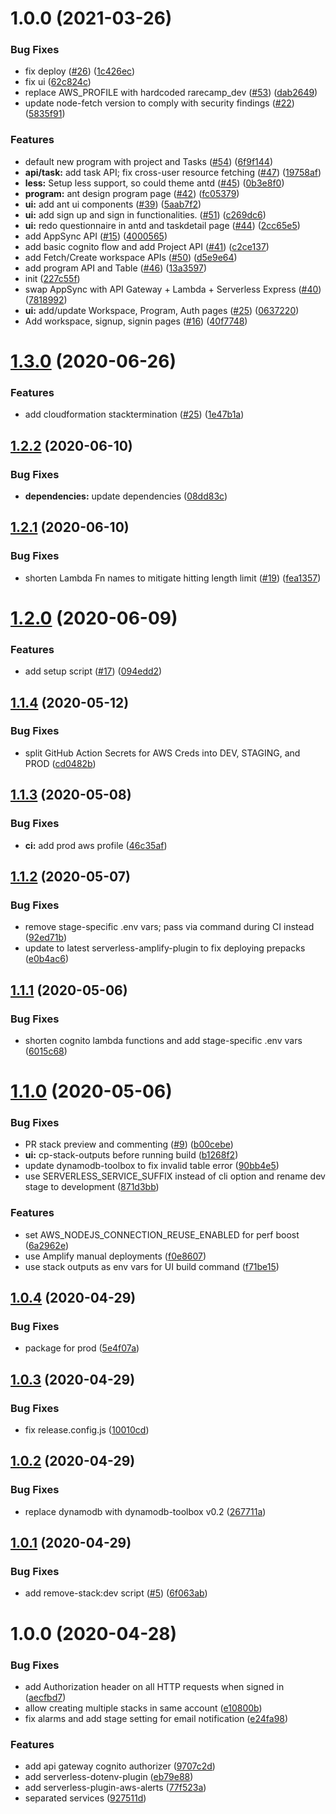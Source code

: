 # 1.0.0 (2021-03-26)


### Bug Fixes

* fix deploy ([#26](https://github.com/RareCamp/RareCamp/issues/26)) ([1c426ec](https://github.com/RareCamp/RareCamp/commit/1c426ece6521b6fc41b03c65debc4be85bedd123))
* fix ui ([62c824c](https://github.com/RareCamp/RareCamp/commit/62c824c3b16688542be6b120551a58afd77ec1f1))
* replace AWS_PROFILE with hardcoded rarecamp_dev ([#53](https://github.com/RareCamp/RareCamp/issues/53)) ([dab2649](https://github.com/RareCamp/RareCamp/commit/dab26491fe1323fb35288080dd67d3b3875da67f))
* update node-fetch version to comply with security findings ([#22](https://github.com/RareCamp/RareCamp/issues/22)) ([5835f91](https://github.com/RareCamp/RareCamp/commit/5835f9190d46ea43edcbff4903e82c300d2dc720))


### Features

* default new program with project and Tasks ([#54](https://github.com/RareCamp/RareCamp/issues/54)) ([6f9f144](https://github.com/RareCamp/RareCamp/commit/6f9f144fefc23ae4e9337716555ec7b37939f2d8))
* **api/task:** add task API; fix cross-user resource fetching ([#47](https://github.com/RareCamp/RareCamp/issues/47)) ([19758af](https://github.com/RareCamp/RareCamp/commit/19758af57e9c43069200418e55a7c986174c8c6c))
* **less:** Setup less support, so could theme antd ([#45](https://github.com/RareCamp/RareCamp/issues/45)) ([0b3e8f0](https://github.com/RareCamp/RareCamp/commit/0b3e8f058f6654bee06e27589dc18444c8f43ce3))
* **program:** ant design program page ([#42](https://github.com/RareCamp/RareCamp/issues/42)) ([fc05379](https://github.com/RareCamp/RareCamp/commit/fc053792681a3a2b6c89f48a97ee3836c6abe0b2))
* **ui:** add ant ui components ([#39](https://github.com/RareCamp/RareCamp/issues/39)) ([5aab7f2](https://github.com/RareCamp/RareCamp/commit/5aab7f2f0fad29ee04fa1f24dffdeadffeecc217))
* **ui:** add sign up and sign in functionalities. ([#51](https://github.com/RareCamp/RareCamp/issues/51)) ([c269dc6](https://github.com/RareCamp/RareCamp/commit/c269dc68f154babf0d1f0c4de318383db3b89ddd))
* **ui:** redo questionnaire in antd and taskdetail page ([#44](https://github.com/RareCamp/RareCamp/issues/44)) ([2cc65e5](https://github.com/RareCamp/RareCamp/commit/2cc65e5e99bf35f501988fe5b044e0d66ec261ed))
* add AppSync API ([#15](https://github.com/RareCamp/RareCamp/issues/15)) ([4000565](https://github.com/RareCamp/RareCamp/commit/4000565078a557372c3f465186589b9dd787cada))
* add basic cognito flow and add Project API ([#41](https://github.com/RareCamp/RareCamp/issues/41)) ([c2ce137](https://github.com/RareCamp/RareCamp/commit/c2ce137b968435d2ce5566e80fb3e1297868b0ef))
* add Fetch/Create workspace APIs ([#50](https://github.com/RareCamp/RareCamp/issues/50)) ([d5e9e64](https://github.com/RareCamp/RareCamp/commit/d5e9e646720c4247088580062f10231089c08ee7))
* add program API and Table ([#46](https://github.com/RareCamp/RareCamp/issues/46)) ([13a3597](https://github.com/RareCamp/RareCamp/commit/13a35976b02aa3e359b7b6dd8a86df9dec5c362b))
* init ([227c55f](https://github.com/RareCamp/RareCamp/commit/227c55fc2f0ab9580ee63c0a04a6afd865b9aaa3))
* swap AppSync with API Gateway + Lambda + Serverless Express ([#40](https://github.com/RareCamp/RareCamp/issues/40)) ([7818992](https://github.com/RareCamp/RareCamp/commit/781899249c7067b74bfc2bbf1758f425e6ae0998))
* **ui:** add/update Workspace, Program, Auth pages ([#25](https://github.com/RareCamp/RareCamp/issues/25)) ([0637220](https://github.com/RareCamp/RareCamp/commit/0637220e4c83e6ab0cc45e92cb58ca8bd4b62b75))
* Add workspace, signup, signin pages ([#16](https://github.com/RareCamp/RareCamp/issues/16)) ([40f7748](https://github.com/RareCamp/RareCamp/commit/40f77487c785117369af21cab3b41ea59e570e6b))

# [1.3.0](https://github.com/wizeline/serverless-fullstack/compare/v1.2.2...v1.3.0) (2020-06-26)


### Features

* add cloudformation stacktermination ([#25](https://github.com/wizeline/serverless-fullstack/issues/25)) ([1e47b1a](https://github.com/wizeline/serverless-fullstack/commit/1e47b1a63e68c883f3c24fb49cad4d478f8472f9))

## [1.2.2](https://github.com/wizeline/serverless-fullstack/compare/v1.2.1...v1.2.2) (2020-06-10)


### Bug Fixes

* **dependencies:** update dependencies ([08dd83c](https://github.com/wizeline/serverless-fullstack/commit/08dd83c9d92ed092fe2ce71615bcaf585f5a0694))

## [1.2.1](https://github.com/wizeline/serverless-fullstack/compare/v1.2.0...v1.2.1) (2020-06-10)


### Bug Fixes

* shorten Lambda Fn names to mitigate hitting length limit ([#19](https://github.com/wizeline/serverless-fullstack/issues/19)) ([fea1357](https://github.com/wizeline/serverless-fullstack/commit/fea1357e933c429c96bc6e1364da37cfac95811b))

# [1.2.0](https://github.com/wizeline/serverless-fullstack/compare/v1.1.4...v1.2.0) (2020-06-09)


### Features

* add setup script ([#17](https://github.com/wizeline/serverless-fullstack/issues/17)) ([094edd2](https://github.com/wizeline/serverless-fullstack/commit/094edd2e2223546529a56c2facc1deea87bc5169))

## [1.1.4](https://github.com/wizeline/serverless-fullstack/compare/v1.1.3...v1.1.4) (2020-05-12)


### Bug Fixes

* split GitHub Action Secrets for AWS Creds into DEV, STAGING, and PROD ([cd0482b](https://github.com/wizeline/serverless-fullstack/commit/cd0482b54fbcb554774529f0280c66079f212d87))

## [1.1.3](https://github.com/wizeline/serverless-fullstack/compare/v1.1.2...v1.1.3) (2020-05-08)


### Bug Fixes

* **ci:** add prod aws profile ([46c35af](https://github.com/wizeline/serverless-fullstack/commit/46c35affb437ca0849f643bec958f9a84ed47b4c))

## [1.1.2](https://github.com/wizeline/serverless-fullstack/compare/v1.1.1...v1.1.2) (2020-05-07)


### Bug Fixes

* remove stage-specific .env vars; pass via command during CI instead ([92ed71b](https://github.com/wizeline/serverless-fullstack/commit/92ed71b116f77eb7d8dd828ca61b8c9326953fa2))
* update to latest serverless-amplify-plugin to fix deploying prepacks ([e0b4ac6](https://github.com/wizeline/serverless-fullstack/commit/e0b4ac6037f88a69fb5fb318db18df1bf6f71736))

## [1.1.1](https://github.com/wizeline/serverless-fullstack/compare/v1.1.0...v1.1.1) (2020-05-06)


### Bug Fixes

* shorten cognito lambda functions and add stage-specific .env vars ([6015c68](https://github.com/wizeline/serverless-fullstack/commit/6015c6823bfa1ec33911276a560e185507f9c563))

# [1.1.0](https://github.com/wizeline/serverless-fullstack/compare/v1.0.4...v1.1.0) (2020-05-06)


### Bug Fixes

* PR stack preview and commenting ([#9](https://github.com/wizeline/serverless-fullstack/issues/9)) ([b00cebe](https://github.com/wizeline/serverless-fullstack/commit/b00cebe879fd080ed2ef489e32aa97cc4f4b0aee))
* **ui:** cp-stack-outputs before running build ([b1268f2](https://github.com/wizeline/serverless-fullstack/commit/b1268f2e43335d2caa726914c3e4969d535f4973))
* update dynamodb-toolbox to fix invalid table error ([90bb4e5](https://github.com/wizeline/serverless-fullstack/commit/90bb4e5fd0089495fb95a8169b7b866aa0cc4fe6))
* use SERVERLESS_SERVICE_SUFFIX instead of cli option and rename dev stage to development ([871d3bb](https://github.com/wizeline/serverless-fullstack/commit/871d3bb575370bc3dd32ec3ed4952cb03079cfcd))


### Features

* set AWS_NODEJS_CONNECTION_REUSE_ENABLED for perf boost ([6a2962e](https://github.com/wizeline/serverless-fullstack/commit/6a2962e58c63433a4b6f56bbaeaa7731e4d74ea2))
* use Amplify manual deployments ([f0e8607](https://github.com/wizeline/serverless-fullstack/commit/f0e8607321f4bb8eda672af838c235decbab84fb))
* use stack outputs as env vars for UI build command ([f71be15](https://github.com/wizeline/serverless-fullstack/commit/f71be1508356eab4f3acb42cbcbd4ac883c76e26))

## [1.0.4](https://github.com/wizeline/serverless-nodejs-fullstack/compare/v1.0.3...v1.0.4) (2020-04-29)


### Bug Fixes

* package for prod ([5e4f07a](https://github.com/wizeline/serverless-nodejs-fullstack/commit/5e4f07a8fdc28b27638410d3b45b46c1ea90163e))

## [1.0.3](https://github.com/wizeline/serverless-nodejs-fullstack/compare/v1.0.2...v1.0.3) (2020-04-29)


### Bug Fixes

* fix release.config.js ([10010cd](https://github.com/wizeline/serverless-nodejs-fullstack/commit/10010cd90ceb05ca55b2294f993f1283bd680450))

## [1.0.2](https://github.com/wizeline/serverless-nodejs-fullstack/compare/v1.0.1...v1.0.2) (2020-04-29)


### Bug Fixes

* replace dynamodb with dynamodb-toolbox v0.2 ([267711a](https://github.com/wizeline/serverless-nodejs-fullstack/commit/267711a5c28eb1ebb4007d6e9c3b74140cc0c20f))

## [1.0.1](https://github.com/wizeline/serverless-nodejs-fullstack/compare/v1.0.0...v1.0.1) (2020-04-29)


### Bug Fixes

* add remove-stack:dev script ([#5](https://github.com/wizeline/serverless-nodejs-fullstack/issues/5)) ([6f063ab](https://github.com/wizeline/serverless-nodejs-fullstack/commit/6f063ab6afd86ec11e89b2ae7db740449c20dbcf))

# 1.0.0 (2020-04-28)


### Bug Fixes

* add Authorization header on all HTTP requests when signed in ([aecfbd7](https://github.com/wizeline/serverless-nodejs-fullstack/commit/aecfbd7a8aba1a971914f08df5172b0945108d98))
* allow creating multiple stacks in same account ([e10800b](https://github.com/wizeline/serverless-nodejs-fullstack/commit/e10800be92b1ac12c3da0651a1b3ad754a49a843))
* fix alarms and add stage setting for email notification ([e24fa98](https://github.com/wizeline/serverless-nodejs-fullstack/commit/e24fa98131c272d6119a59f88a28fb275fa49970))


### Features

* add api gateway cognito authorizer ([9707c2d](https://github.com/wizeline/serverless-nodejs-fullstack/commit/9707c2d90fbaceb5eb4d6957d940fe6a35670313))
* add serverless-dotenv-plugin ([eb79e88](https://github.com/wizeline/serverless-nodejs-fullstack/commit/eb79e8865386a1c61bda63a7e2a41f69ef2a60f7))
* add serverless-plugin-aws-alerts ([77f523a](https://github.com/wizeline/serverless-nodejs-fullstack/commit/77f523a78bfd3ad7e6a9d4ee69f17d813813756a))
* separated services ([927511d](https://github.com/wizeline/serverless-nodejs-fullstack/commit/927511dfeb1970f4f5962002a66e64347c1edfdd))
